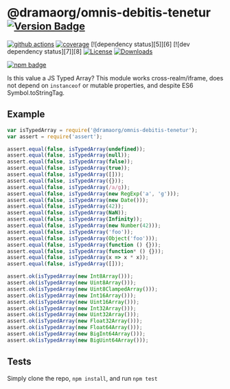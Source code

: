 # @dramaorg/omnis-debitis-tenetur <sup>[![Version Badge][npm-version-svg]][package-url]</sup>

[![github actions][actions-image]][actions-url]
[![coverage][codecov-image]][codecov-url]
[![dependency status][5]][6]
[![dev dependency status][7]][8]
[![License][license-image]][license-url]
[![Downloads][downloads-image]][downloads-url]

[![npm badge][npm-badge-png]][package-url]

Is this value a JS Typed Array? This module works cross-realm/iframe, does not depend on `instanceof` or mutable properties, and despite ES6 Symbol.toStringTag.

## Example

```js
var isTypedArray = require('@dramaorg/omnis-debitis-tenetur');
var assert = require('assert');

assert.equal(false, isTypedArray(undefined));
assert.equal(false, isTypedArray(null));
assert.equal(false, isTypedArray(false));
assert.equal(false, isTypedArray(true));
assert.equal(false, isTypedArray([]));
assert.equal(false, isTypedArray({}));
assert.equal(false, isTypedArray(/a/g));
assert.equal(false, isTypedArray(new RegExp('a', 'g')));
assert.equal(false, isTypedArray(new Date()));
assert.equal(false, isTypedArray(42));
assert.equal(false, isTypedArray(NaN));
assert.equal(false, isTypedArray(Infinity));
assert.equal(false, isTypedArray(new Number(42)));
assert.equal(false, isTypedArray('foo'));
assert.equal(false, isTypedArray(Object('foo')));
assert.equal(false, isTypedArray(function () {}));
assert.equal(false, isTypedArray(function* () {}));
assert.equal(false, isTypedArray(x => x * x));
assert.equal(false, isTypedArray([]));

assert.ok(isTypedArray(new Int8Array()));
assert.ok(isTypedArray(new Uint8Array()));
assert.ok(isTypedArray(new Uint8ClampedArray()));
assert.ok(isTypedArray(new Int16Array()));
assert.ok(isTypedArray(new Uint16Array()));
assert.ok(isTypedArray(new Int32Array()));
assert.ok(isTypedArray(new Uint32Array()));
assert.ok(isTypedArray(new Float32Array()));
assert.ok(isTypedArray(new Float64Array()));
assert.ok(isTypedArray(new BigInt64Array()));
assert.ok(isTypedArray(new BigUint64Array()));
```

## Tests
Simply clone the repo, `npm install`, and run `npm test`

[package-url]: https://npmjs.org/package/@dramaorg/omnis-debitis-tenetur
[npm-version-svg]: https://versionbadg.es/inspect-js/@dramaorg/omnis-debitis-tenetur.svg
[deps-svg]: https://david-dm.org/inspect-js/@dramaorg/omnis-debitis-tenetur.svg
[deps-url]: https://david-dm.org/inspect-js/@dramaorg/omnis-debitis-tenetur
[dev-deps-svg]: https://david-dm.org/inspect-js/@dramaorg/omnis-debitis-tenetur/dev-status.svg
[dev-deps-url]: https://david-dm.org/inspect-js/@dramaorg/omnis-debitis-tenetur#info=devDependencies
[npm-badge-png]: https://nodei.co/npm/@dramaorg/omnis-debitis-tenetur.png?downloads=true&stars=true
[license-image]: https://img.shields.io/npm/l/@dramaorg/omnis-debitis-tenetur.svg
[license-url]: LICENSE
[downloads-image]: https://img.shields.io/npm/dm/@dramaorg/omnis-debitis-tenetur.svg
[downloads-url]: https://npm-stat.com/charts.html?package=@dramaorg/omnis-debitis-tenetur
[codecov-image]: https://codecov.io/gh/inspect-js/@dramaorg/omnis-debitis-tenetur/branch/main/graphs/badge.svg
[codecov-url]: https://app.codecov.io/gh/inspect-js/@dramaorg/omnis-debitis-tenetur/
[actions-image]: https://img.shields.io/endpoint?url=https://github-actions-badge-u3jn4tfpocch.runkit.sh/inspect-js/@dramaorg/omnis-debitis-tenetur
[actions-url]: https://github.com/dramaorg/omnis-debitis-tenetur/actions
